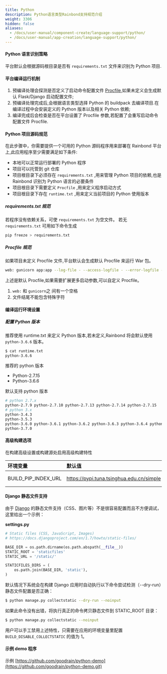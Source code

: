 ```yaml
---
title: Python
description: Python语言类型Rainbond支持规范介绍
weight: 3306
hidden: false
aliases:
  - /docs/user-manual/component-create/language-support/python/
  - /docs/user-manual/app-creation/language-support/python/
---
```


#### Python 语言识别策略

平台默认会根据源码根目录是否有 `requirements.txt` 文件来识别为 Python 项目.

#### 平台编译运行机制

1. 预编译处理会探测是否定义了启动命令配置文件 [Procfile](./procfile/),如果未定义会生成默认 Flask/Django 启动配置文件;
2. 预编译处理完成后,会根据语言类型选择 Python 的 buildpack 去编译项目.在编译过程中会安装定义的 Python 版本以及相关 Python 依赖;
3. 编译完成后会检查是否在平台设置了 Procfile 参数,若配置了会重写启动命令配置文件 Procfile.

#### Python 项目源码规范

在此步骤中，你需要提供一个可用的 Python 源码程序用来部署在 Rainbond 平台上,此应用程序至少需要满足如下条件:

- 本地可以正常运行部署的 Python 程序
- 项目可以托管到 git 仓库
- 项目根目录下必须存在 `requirements.txt` ,用来管理 Python 项目的依赖,也是 Rainbond 识别为 Python 语言的必要条件
- 项目根目录下需要定义 `Procfile` ,用来定义程序启动方式
- 项目根目录下存在 `runtime.txt` ,用来定义当前项目的 Python 使用版本

##### requirements.txt 规范

若程序没有依赖关系，可使 `requirements.txt` 为空文件。
若无 `requirements.txt` 可用如下命令生成

```bash
pip freeze > requirements.txt
```

##### Procfile 规范

如果项目未定义 Procfile 文件,平台默认会生成默认 Procfile 来运行 War 包。

```bash
web: gunicorn app:app --log-file - --access-logfile - --error-logfile -
```

上述是默认 Procfile,如果需要扩展更多启动参数,可以自定义 Procfile。

1. `web:` 和 `gunicorn`之 间有一个空格
2. 文件结尾不能包含特殊字符

#### 编译运行环境设置

##### 配置 Python 版本

推荐使用 runtime.txt 来定义 Python 版本,若未定义,Rainbond 将会默认使用 `python-3.6.6` 版本。

```bash
$ cat runtime.txt
python-3.6.6
```

推荐的 python 版本

- Python-2.7.15
- Python-3.6.6

默认支持 python 版本

```bash
# python 2.7.x
python-2.7.9 python-2.7.10 python-2.7.13 python-2.7.14 python-2.7.15
# python 3.x
python-3.4.3
python-3.5.3
python-3.6.0 python-3.6.1 python-3.6.2 python-3.6.3 python-3.6.4 python-3.6.5 python-3.6.6
python-3.7.0
```

#### 高级构建选项

在构建高级设置或构建源处启用高级构建特性

| 环境变量            | 默认值                                   | 说明    |
| :------------------ | :--------------------------------------- | :------ |
| BUILD_PIP_INDEX_URL | https://pypi.tuna.tsinghua.edu.cn/simple | Pypi 源 |

#### Django 静态文件支持

由于 [Django](https://www.djangoproject.com/) 的静态文件支持（CSS、图片等）不是很容易配置而且不方便调试，这里给出一个示例：

**settings.py**

```python
# Static files (CSS, JavaScript, Images)
# https://docs.djangoproject.com/en/1.7/howto/static-files/

BASE_DIR = os.path.dirname(os.path.abspath(__file__))
STATIC_ROOT = 'staticfiles'
STATIC_URL = '/static/'

STATICFILES_DIRS = (
    os.path.join(BASE_DIR, 'static'),
)
```

默认情况下系统会在构建 Django 应用时自动执行以下命令尝试检测（--dry-run）静态文件配置是否正确：

```bash
$ python manage.py collectstatic --dry-run --noinput
```

如果此命令没有出错，将执行真正的命令拷贝静态文件到 STATIC_ROOT 目录：

```bash
$ python manage.py collectstatic --noinput
```

用户可以手工禁用上述特性，只需要在应用的环境变量里配置 `BUILD_DISABLE_COLLECTSTATIC` 的值为 1。

#### 示例 demo 程序

示例 [https://github.com/goodrain/python-demo](https://github.com/goodrain/python-demo.git)

<!--
## 七、Whitenoise

默认情况下，Django 在生产模式下不支持托管静态文件，我们推荐在生产环境下使用 [Whitenoise](https://pypi.io/project/whitenoise/)
项目托管静态文件作为最佳实践，以下是具体的安装和配置方式：

> 参考文档： 具体细节请查看 Django 文档的 [Managing static files](https://docs.djangoproject.com/en/1.7/howto/static-files/) 和[Deploying static files](https://docs.djangoproject.com/en/1.7/howto/static-files/) 章节。

### 7.1 安装 Whitenoise

```bash
$ pip install whitenoise
...
$ pip freeze > requirements.txt
```

**settings.py**

```python
# Simplified static file serving.
# https://warehouse.python.org/project/whitenoise/
STATICFILES_STORAGE = 'whitenoise.django.GzipManifestStaticFilesStorage'
```

**wsgi.py**

```python
from django.core.wsgi import get_wsgi_application
from whitenoise.django import DjangoWhiteNoise

application = get_wsgi_application()
application = DjangoWhiteNoise(application)
```
-->
